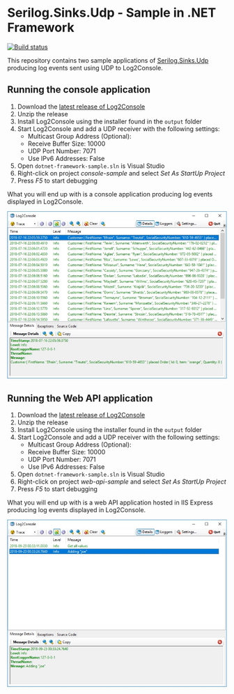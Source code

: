 # Serilog.Sinks.Udp - Sample in .NET Framework

[![Build status](https://ci.appveyor.com/api/projects/status/8ug10frn48u40620/branch/master?svg=true)](https://ci.appveyor.com/project/FantasticFiasco/serilog-sinks-udp-sample-dotnet-framework/branch/master)

This repository contains two sample applications of [Serilog.Sinks.Udp](https://github.com/FantasticFiasco/serilog-sinks-upd) producing log events sent using UDP to Log2Console.

## Running the console application

1. Download the [latest release of Log2Console](https://github.com/Statyk7/log2console/releases)
1. Unzip the release
1. Install Log2Console using the installer found in the `output` folder
1. Start Log2Console and add a UDP receiver with the following settings:
    - Multicast Group Address (Optional): 
    - Receive Buffer Size: 10000
    - UDP Port Number: 7071
    - Use IPv6 Addresses: False
1. Open `dotnet-framework-sample.sln` is Visual Studio
1. Right-click on project _console-sample_ and select _Set As StartUp Project_
1. Press _F5_ to start debugging

What you will end up with is a console application producing log events displayed in Log2Console.

![Log2Console](./doc/resources/log2console-console.jpg)

## Running the Web API application 

1. Download the [latest release of Log2Console](https://github.com/Statyk7/log2console/releases)
1. Unzip the release
1. Install Log2Console using the installer found in the `output` folder
1. Start Log2Console and add a UDP receiver with the following settings:
    - Multicast Group Address (Optional): 
    - Receive Buffer Size: 10000
    - UDP Port Number: 7071
    - Use IPv6 Addresses: False
1. Open `dotnet-framework-sample.sln` is Visual Studio
1. Right-click on project _web-api-sample_ and select _Set As StartUp Project_
1. Press _F5_ to start debugging

What you will end up with is a web API application hosted in IIS Express producing log events displayed in Log2Console.

![Log2Console](./doc/resources/log2console-web-api.jpg)